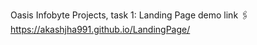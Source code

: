 Oasis Infobyte Projects,
task 1: Landing Page
demo link 🖇️ 
https://akashjha991.github.io/LandingPage/

